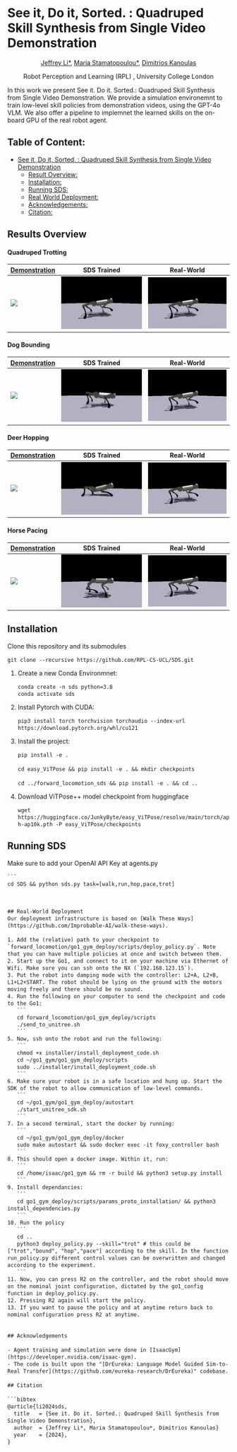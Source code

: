 # See it, Do it, Sorted. : Quadruped Skill Synthesis from Single Video Demonstration

<div align="center">

<!-- [[Website]](https://eureka-research.github.io/dr-eureka/) -->
<!-- [[arXiv]](https://arxiv.org/abs/2406.01967) -->
<!-- [[PDF]](https://eureka-research.github.io/dr-eureka/assets/dreureka-paper.pdf) -->

[Jeffrey Li*](https://jelipenguin.github.io/), [Maria Stamatopoulou*](https://maniast.github.io/), [Dimitrios Kanoulas](https://dkanou.github.io/)

Robot Perception and Learning (RPL) , University College London

</div>
In this work we present See it. Do it. Sorted.: Quadruped Skill Synthesis from Single Video Demonstration. We provide a simulation environemnt to train low-level skill policies from demonstration videos, using the GPT-4o VLM. We also offer a pipeline to implemnet the learned skills on the on-board GPU of the real robot agent. 


## Table of Content:

- [See it, Do it, Sorted. : Quadruped Skill Synthesis from Single Video Demonstration](#see-it-do-it-sorted--quadruped-skill-synthesis-from-single-video-demonstration)
  - [Result Overview:](#result-overview)
  - [Installation:](#installation)
  - [Running SDS:](#running-sds)
  - [Real World Deployment:](#real-world-deployment)
  - [Acknowledgements:](#acknowledgements)
  - [Citation:](#citation)



## Results Overview

#### Quadruped Trotting
| [Demonstration](https://www.youtube.com/watch?v=2H3dzZEi-qw) | SDS Trained                                              | Real-World                                               |
| ------------------------------------------------------------ | ---------------------------------------------------------|--------------------------------------------------------- |
| <img src="./README_Files/trott/demo.gif" width="300" />      | <img src="./README_Files/walk/trained.gif" width="300"/> | <img src="./README_Files/walk/trained.gif" width="300"/> |

#### Dog Bounding

| [Demonstration](https://www.youtube.com/watch?v=A8YPHoc0dR0&pp=ygULZG9nIHJ1bm5pbmc%3D) | SDS Trained                                                | Real-World                                               |
| -------------------------------------------------------------------------------------- | ---------------------------------------------------------- |--------------------------------------------------------- |
| <img src="./README_Files/run/demo.gif" width="300" />                                  | <img src="./README_Files/run/trained_v2.gif" width="300"/> | <img src="./README_Files/walk/trained.gif" width="300"/> |

#### Deer Hopping

| [Demonstration](https://www.youtube.com/watch?v=49fz_WKBrXo) | SDS Trained                                             | Real-World                                               |
| ------------------------------------------------------------ | ------------------------------------------------------- |--------------------------------------------------------- |
| <img src="./README_Files/hop/demo.gif" width="300" />        | <img src="./README_Files/hop/trained.gif" width="300"/> | <img src="./README_Files/walk/trained.gif" width="300"/> |

#### Horse Pacing

| [Demonstration](https://www.youtube.com/watch?v=SMmcGUSUSA0&t=44s) | SDS Trained                                              | Real-World                                               |
| ------------------------------------------------------------------ | -------------------------------------------------------- |--------------------------------------------------------- |
| <img src="./README_Files/pace/demo.gif" width="300" />             | <img src="./README_Files/pace/trained.gif" width="300"/> | <img src="./README_Files/walk/trained.gif" width="300"/> |



## Installation

Clone this repository and its submodules

```
git clone --recursive https://github.com/RPL-CS-UCL/SDS.git
```
1. Create a new Conda Environmnet:
     ```
     conda create -n sds python=3.8
     conda activate sds
     ```
2. Install Pytorch with CUDA:
     ```
     pip3 install torch torchvision torchaudio --index-url https://download.pytorch.org/whl/cu121
     ```
3. Install the project:
     ```
     pip install -e .
  
     cd easy_ViTPose && pip install -e . && mkdir checkpoints
  
     cd ../forward_locomotion_sds && pip install -e . && cd ..
     ```
4. Download ViTPose++ model checkpoint from huggingface
     ```
     wget https://huggingface.co/JunkyByte/easy_ViTPose/resolve/main/torch/ap10k/vitpose-h-ap10k.pth -P easy_ViTPose/checkpoints
     ```

## Running SDS

Make sure to add your OpenAI API Key at agents.py
  
    ```
    cd SDS && python sds.py task=[walk,run,hop,pace,trot]
  ```


## Real-World Deployment 
Our deployment infrastructure is based on [Walk These Ways](https://github.com/Improbable-AI/walk-these-ways). 

1. Add the (relative) path to your checkpoint to `forward_locomotion/go1_gym_deploy/scripts/deploy_policy.py`. Note that you can have multiple policies at once and switch between them.
2. Start up the Go1, and connect to it on your machine via Ethernet of Wifi. Make sure you can ssh onto the NX (`192.168.123.15`).
3. Put the robot into damping mode with the controller: L2+A, L2+B, L1+L2+START. The robot should be lying on the ground with the motors moving freely and there should be no sound.
4. Run the following on your computer to send the checkpoint and code to the Go1:
     ```
     cd forward_locomotion/go1_gym_deploy/scripts
     ./send_to_unitree.sh
     ```
5. Now, ssh onto the robot and run the following:
     ```
     chmod +x installer/install_deployment_code.sh
     cd ~/go1_gym/go1_gym_deploy/scripts
     sudo ../installer/install_deployment_code.sh
     ```
6. Make sure your robot is in a safe location and hung up. Start the SDK of the robot to allow communication of low-level commands. 
     ```
     cd ~/go1_gym/go1_gym_deploy/autostart
     ./start_unitree_sdk.sh
     ```
7. In a second terminal, start the docker by running:
     ```
     cd ~/go1_gym/go1_gym_deploy/docker
     sudo make autostart && sudo docker exec -it foxy_controller bash
     ```
8. This should open a docker image. Within it, run:
     ```
     cd /home/isaac/go1_gym && rm -r build && python3 setup.py install
     ```
9. Install dependancies:
     ```
     cd go1_gym_deploy/scripts/params_proto_installation/ && python3 install_dependencies.py 
     ```
10. Run the policy 
     ```
     cd .. 
     python3 deploy_policy.py --skill="trot" # this could be ["trot","bound", "hop","pace"] according to the skill. In the function run_policy.py different control values can be overwritten and changed according to the experiment.
     ```
11. Now, you can press R2 on the controller, and the robot should move on the nominal joint configuration, dictated by the go1_config function in deploy_policy.py.
12. Pressing R2 again will start the policy.
13. If you want to pause the policy and at anytime return back to nominal configuration press R2 at anytime.


## Acknowledgements

- Agent training and simulation were done in [IsaacGym](https://developer.nvidia.com/isaac-gym).
- The code is built upon the "[DrEureka: Language Model Guided Sim-to-Real Transfer](https://github.com/eureka-research/DrEureka)" codebase.

## Citation

```bibtex
@article{li2024sds,
    title   = {See it. Do it. Sorted.: Quadruped Skill Synthesis from Single Video Demonstration},
    author  = {Jeffrey Li*, Maria Stamatopoulou*, Dimitrios Kanoulas}
    year    = {2024},
}
```
